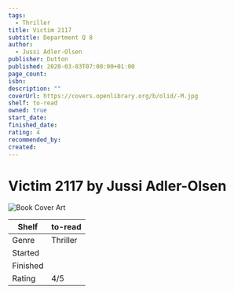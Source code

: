 ```yaml
---
tags:
  - Thriller
title: Victim 2117
subtitle: Department Q 8
author:
  - Jussi Adler-Olsen
publisher: Dutton
published: 2020-03-03T07:00:00+01:00
page_count: 
isbn: 
description: ""
coverUrl: https://covers.openlibrary.org/b/olid/-M.jpg
shelf: to-read
owned: true
start_date: 
finished_date: 
rating: 4
recommended_by: 
created: 
---
```


# Victim 2117 by Jussi Adler-Olsen

![Book Cover Art](https://covers.openlibrary.org/b/olid/-M.jpg)

| Shelf | to-read |
| --- | --- |
| Genre | Thriller |
| Started |  |
| Finished |  |
| Rating | 4/5 |

